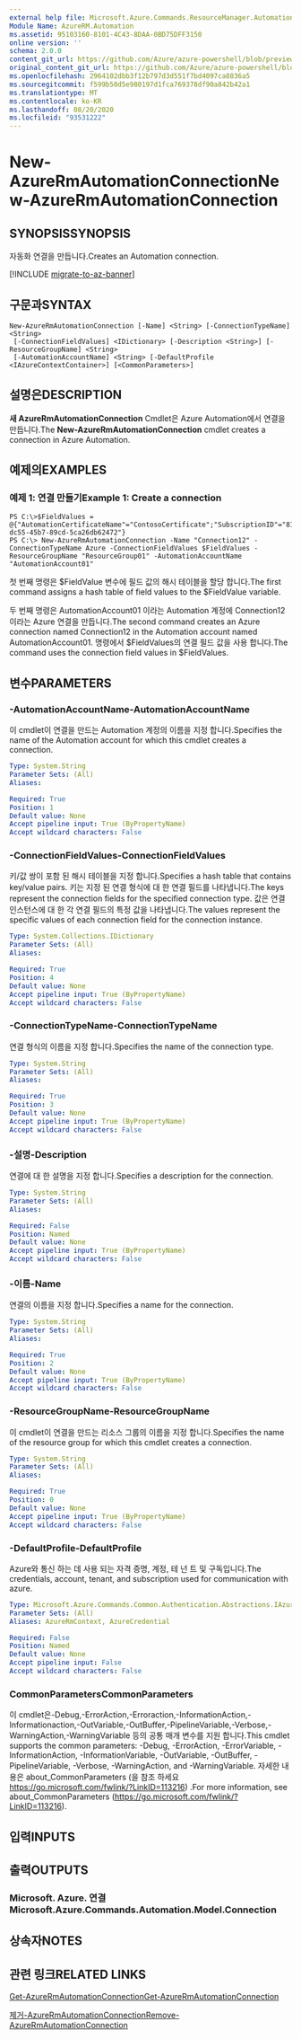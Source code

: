 ```yaml
---
external help file: Microsoft.Azure.Commands.ResourceManager.Automation.dll-Help.xml
Module Name: AzureRM.Automation
ms.assetid: 95103160-8101-4C43-8DAA-0BD75DFF3150
online version: ''
schema: 2.0.0
content_git_url: https://github.com/Azure/azure-powershell/blob/preview/src/ResourceManager/Automation/Commands.Automation/help/New-AzureRMAutomationConnection.md
original_content_git_url: https://github.com/Azure/azure-powershell/blob/preview/src/ResourceManager/Automation/Commands.Automation/help/New-AzureRMAutomationConnection.md
ms.openlocfilehash: 2964102dbb3f12b797d3d551f7bd4097ca8836a5
ms.sourcegitcommit: f599b50d5e980197d1fca769378df90a842b42a1
ms.translationtype: MT
ms.contentlocale: ko-KR
ms.lasthandoff: 08/20/2020
ms.locfileid: "93531222"
---
```

# <span data-ttu-id="c8709-101">New-AzureRmAutomationConnection</span><span class="sxs-lookup"><span data-stu-id="c8709-101">New-AzureRmAutomationConnection</span></span>

## <span data-ttu-id="c8709-102">SYNOPSIS</span><span class="sxs-lookup"><span data-stu-id="c8709-102">SYNOPSIS</span></span>
<span data-ttu-id="c8709-103">자동화 연결을 만듭니다.</span><span class="sxs-lookup"><span data-stu-id="c8709-103">Creates an Automation connection.</span></span>

[!INCLUDE [migrate-to-az-banner](../../includes/migrate-to-az-banner.md)]

## <span data-ttu-id="c8709-104">구문과</span><span class="sxs-lookup"><span data-stu-id="c8709-104">SYNTAX</span></span>

```
New-AzureRmAutomationConnection [-Name] <String> [-ConnectionTypeName] <String>
 [-ConnectionFieldValues] <IDictionary> [-Description <String>] [-ResourceGroupName] <String>
 [-AutomationAccountName] <String> [-DefaultProfile <IAzureContextContainer>] [<CommonParameters>]
```

## <span data-ttu-id="c8709-105">설명은</span><span class="sxs-lookup"><span data-stu-id="c8709-105">DESCRIPTION</span></span>
<span data-ttu-id="c8709-106">**새 AzureRmAutomationConnection** Cmdlet은 Azure Automation에서 연결을 만듭니다.</span><span class="sxs-lookup"><span data-stu-id="c8709-106">The **New-AzureRmAutomationConnection** cmdlet creates a connection in Azure Automation.</span></span>

## <span data-ttu-id="c8709-107">예제의</span><span class="sxs-lookup"><span data-stu-id="c8709-107">EXAMPLES</span></span>

### <span data-ttu-id="c8709-108">예제 1: 연결 만들기</span><span class="sxs-lookup"><span data-stu-id="c8709-108">Example 1: Create a connection</span></span>
```
PS C:\>$FieldValues = @{"AutomationCertificateName"="ContosoCertificate";"SubscriptionID"="81b59010-dc55-45b7-89cd-5ca26db62472"}
PS C:\> New-AzureRmAutomationConnection -Name "Connection12" -ConnectionTypeName Azure -ConnectionFieldValues $FieldValues -ResourceGroupName "ResourceGroup01" -AutomationAccountName "AutomationAccount01"
```

<span data-ttu-id="c8709-109">첫 번째 명령은 $FieldValue 변수에 필드 값의 해시 테이블을 할당 합니다.</span><span class="sxs-lookup"><span data-stu-id="c8709-109">The first command assigns a hash table of field values to the $FieldValue variable.</span></span>

<span data-ttu-id="c8709-110">두 번째 명령은 AutomationAccount01 이라는 Automation 계정에 Connection12 이라는 Azure 연결을 만듭니다.</span><span class="sxs-lookup"><span data-stu-id="c8709-110">The second command creates an Azure connection named Connection12 in the Automation account named AutomationAccount01.</span></span>
<span data-ttu-id="c8709-111">명령에서 $FieldValues의 연결 필드 값을 사용 합니다.</span><span class="sxs-lookup"><span data-stu-id="c8709-111">The command uses the connection field values in $FieldValues.</span></span>

## <span data-ttu-id="c8709-112">변수</span><span class="sxs-lookup"><span data-stu-id="c8709-112">PARAMETERS</span></span>

### <span data-ttu-id="c8709-113">-AutomationAccountName</span><span class="sxs-lookup"><span data-stu-id="c8709-113">-AutomationAccountName</span></span>
<span data-ttu-id="c8709-114">이 cmdlet이 연결을 만드는 Automation 계정의 이름을 지정 합니다.</span><span class="sxs-lookup"><span data-stu-id="c8709-114">Specifies the name of the Automation account for which this cmdlet creates a connection.</span></span>

```yaml
Type: System.String
Parameter Sets: (All)
Aliases: 

Required: True
Position: 1
Default value: None
Accept pipeline input: True (ByPropertyName)
Accept wildcard characters: False
```

### <span data-ttu-id="c8709-115">-ConnectionFieldValues</span><span class="sxs-lookup"><span data-stu-id="c8709-115">-ConnectionFieldValues</span></span>
<span data-ttu-id="c8709-116">키/값 쌍이 포함 된 해시 테이블을 지정 합니다.</span><span class="sxs-lookup"><span data-stu-id="c8709-116">Specifies a hash table that contains key/value pairs.</span></span>
<span data-ttu-id="c8709-117">키는 지정 된 연결 형식에 대 한 연결 필드를 나타냅니다.</span><span class="sxs-lookup"><span data-stu-id="c8709-117">The keys represent the connection fields for the specified connection type.</span></span>
<span data-ttu-id="c8709-118">값은 연결 인스턴스에 대 한 각 연결 필드의 특정 값을 나타냅니다.</span><span class="sxs-lookup"><span data-stu-id="c8709-118">The values represent the specific values of each connection field for the connection instance.</span></span>

```yaml
Type: System.Collections.IDictionary
Parameter Sets: (All)
Aliases: 

Required: True
Position: 4
Default value: None
Accept pipeline input: True (ByPropertyName)
Accept wildcard characters: False
```

### <span data-ttu-id="c8709-119">-ConnectionTypeName</span><span class="sxs-lookup"><span data-stu-id="c8709-119">-ConnectionTypeName</span></span>
<span data-ttu-id="c8709-120">연결 형식의 이름을 지정 합니다.</span><span class="sxs-lookup"><span data-stu-id="c8709-120">Specifies the name of the connection type.</span></span>

```yaml
Type: System.String
Parameter Sets: (All)
Aliases: 

Required: True
Position: 3
Default value: None
Accept pipeline input: True (ByPropertyName)
Accept wildcard characters: False
```

### <span data-ttu-id="c8709-121">-설명</span><span class="sxs-lookup"><span data-stu-id="c8709-121">-Description</span></span>
<span data-ttu-id="c8709-122">연결에 대 한 설명을 지정 합니다.</span><span class="sxs-lookup"><span data-stu-id="c8709-122">Specifies a description for the connection.</span></span>

```yaml
Type: System.String
Parameter Sets: (All)
Aliases: 

Required: False
Position: Named
Default value: None
Accept pipeline input: True (ByPropertyName)
Accept wildcard characters: False
```

### <span data-ttu-id="c8709-123">-이름</span><span class="sxs-lookup"><span data-stu-id="c8709-123">-Name</span></span>
<span data-ttu-id="c8709-124">연결의 이름을 지정 합니다.</span><span class="sxs-lookup"><span data-stu-id="c8709-124">Specifies a name for the connection.</span></span>

```yaml
Type: System.String
Parameter Sets: (All)
Aliases: 

Required: True
Position: 2
Default value: None
Accept pipeline input: True (ByPropertyName)
Accept wildcard characters: False
```

### <span data-ttu-id="c8709-125">-ResourceGroupName</span><span class="sxs-lookup"><span data-stu-id="c8709-125">-ResourceGroupName</span></span>
<span data-ttu-id="c8709-126">이 cmdlet이 연결을 만드는 리소스 그룹의 이름을 지정 합니다.</span><span class="sxs-lookup"><span data-stu-id="c8709-126">Specifies the name of the resource group for which this cmdlet creates a connection.</span></span>

```yaml
Type: System.String
Parameter Sets: (All)
Aliases: 

Required: True
Position: 0
Default value: None
Accept pipeline input: True (ByPropertyName)
Accept wildcard characters: False
```

### <span data-ttu-id="c8709-127">-DefaultProfile</span><span class="sxs-lookup"><span data-stu-id="c8709-127">-DefaultProfile</span></span>
<span data-ttu-id="c8709-128">Azure와 통신 하는 데 사용 되는 자격 증명, 계정, 테 넌 트 및 구독입니다.</span><span class="sxs-lookup"><span data-stu-id="c8709-128">The credentials, account, tenant, and subscription used for communication with azure.</span></span>

```yaml
Type: Microsoft.Azure.Commands.Common.Authentication.Abstractions.IAzureContextContainer
Parameter Sets: (All)
Aliases: AzureRmContext, AzureCredential

Required: False
Position: Named
Default value: None
Accept pipeline input: False
Accept wildcard characters: False
```

### <span data-ttu-id="c8709-129">CommonParameters</span><span class="sxs-lookup"><span data-stu-id="c8709-129">CommonParameters</span></span>
<span data-ttu-id="c8709-130">이 cmdlet은-Debug,-ErrorAction,-Erroraction,-InformationAction,-Informationaction,-OutVariable,-OutBuffer,-PipelineVariable,-Verbose,-WarningAction,-WarningVariable 등의 공통 매개 변수를 지원 합니다.</span><span class="sxs-lookup"><span data-stu-id="c8709-130">This cmdlet supports the common parameters: -Debug, -ErrorAction, -ErrorVariable, -InformationAction, -InformationVariable, -OutVariable, -OutBuffer, -PipelineVariable, -Verbose, -WarningAction, and -WarningVariable.</span></span> <span data-ttu-id="c8709-131">자세한 내용은 about_CommonParameters (을 참조 하세요 https://go.microsoft.com/fwlink/?LinkID=113216) .</span><span class="sxs-lookup"><span data-stu-id="c8709-131">For more information, see about_CommonParameters (https://go.microsoft.com/fwlink/?LinkID=113216).</span></span>

## <span data-ttu-id="c8709-132">입력</span><span class="sxs-lookup"><span data-stu-id="c8709-132">INPUTS</span></span>

## <span data-ttu-id="c8709-133">출력</span><span class="sxs-lookup"><span data-stu-id="c8709-133">OUTPUTS</span></span>

### <span data-ttu-id="c8709-134">Microsoft. Azure. 연결</span><span class="sxs-lookup"><span data-stu-id="c8709-134">Microsoft.Azure.Commands.Automation.Model.Connection</span></span>

## <span data-ttu-id="c8709-135">상속자</span><span class="sxs-lookup"><span data-stu-id="c8709-135">NOTES</span></span>

## <span data-ttu-id="c8709-136">관련 링크</span><span class="sxs-lookup"><span data-stu-id="c8709-136">RELATED LINKS</span></span>

[<span data-ttu-id="c8709-137">Get-AzureRmAutomationConnection</span><span class="sxs-lookup"><span data-stu-id="c8709-137">Get-AzureRmAutomationConnection</span></span>](./Get-AzureRMAutomationConnection.md)

[<span data-ttu-id="c8709-138">제거-AzureRmAutomationConnection</span><span class="sxs-lookup"><span data-stu-id="c8709-138">Remove-AzureRmAutomationConnection</span></span>](./Remove-AzureRMAutomationConnection.md)


